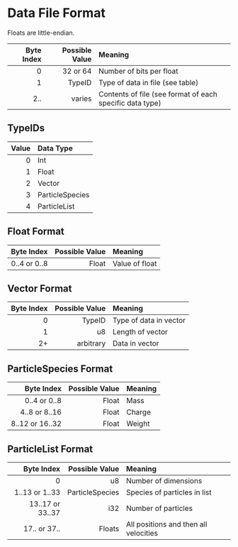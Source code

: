 # Data File Format
Floats are little-endian.

| Byte Index | Possible Value | Meaning                                                  |
| ---------: | -------------: | :------------------------------------------------------- |
|          0 |       32 or 64 | Number of bits per float                                 |
|          1 |         TypeID | Type of data in file (see table)                         |
|        2.. |         varies | Contents of file (see format of each specific data type) |

## TypeIDs
| Value | Data Type       |
| ----: | :-------------- |
|     0 | Int             |
|     1 | Float           |
|     2 | Vector          |
|     3 | ParticleSpecies |
|     4 | ParticleList    |

## Float Format
|   Byte Index | Possible Value | Meaning        |
| -----------: | -------------: | :------------- |
| 0..4 or 0..8 |          Float | Value of float |

## Vector Format
| Byte Index | Possible Value | Meaning                |
| ---------: | -------------: | :--------------------- |
|          0 |         TypeID | Type of data in vector |
|          1 |             u8 | Length of vector       |
|         2+ |      arbitrary | Data in vector         |

## ParticleSpecies Format
|      Byte Index | Possible Value | Meaning |
| --------------: | -------------: | :------ |
|    0..4 or 0..8 |          Float | Mass    |
|   4..8 or 8..16 |          Float | Charge  |
| 8..12 or 16..32 |          Float | Weight  |

## ParticleList Format
|       Byte Index |  Possible Value | Meaning                               |
| ---------------: | --------------: | :------------------------------------ |
|                0 |              u8 | Number of dimensions                  |
|   1..13 or 1..33 | ParticleSpecies | Species of particles in list          |
| 13..17 or 33..37 |             i32 | Number of particles                   |
|     17.. or 37.. |          Floats | All positions and then all velocities |
